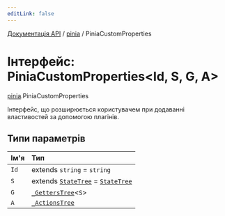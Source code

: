 ```yaml
---
editLink: false
---
```


[Документація API](../index.md) / [pinia](../modules/pinia.md) / PiniaCustomProperties

# Інтерфейс: PiniaCustomProperties<Id, S, G, A\>

[pinia](../modules/pinia.md).PiniaCustomProperties

Інтерфейс, що розширюється користувачем при додаванні властивостей за допомогою плагінів.

## Типи параметрів

| Ім'я | Тип |
| :------ | :------ |
| `Id` | extends `string` = `string` |
| `S` | extends [`StateTree`](../modules/pinia.md#StateTree) = [`StateTree`](../modules/pinia.md#StateTree) |
| `G` | [`_GettersTree`](../modules/pinia.md#_GettersTree)<`S`\> |
| `A` | [`_ActionsTree`](../modules/pinia.md#_ActionsTree) |
